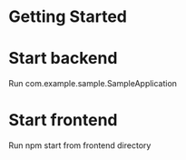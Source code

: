 # Getting Started

# Start backend

Run com.example.sample.SampleApplication

# Start frontend

Run npm start from frontend directory

